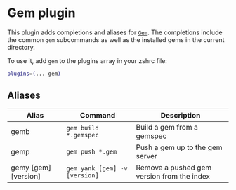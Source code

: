 # Gem plugin

This plugin adds completions and aliases for [`Gem`](https://rubygems.org/). The
completions include the common `gem` subcommands as well as the installed gems
in the current directory.

To use it, add `gem` to the plugins array in your zshrc file:

```zsh
plugins=(... gem)
```

## Aliases

| Alias                | Command                       | Description                                |
| -------------------- | ----------------------------- | ------------------------------------------ |
| gemb                 | `gem build *.gemspec`         | Build a gem from a gemspec                 |
| gemp                 | `gem push *.gem`              | Push a gem up to the gem server            |
| gemy [gem] [version] | `gem yank [gem] -v [version]` | Remove a pushed gem version from the index |
